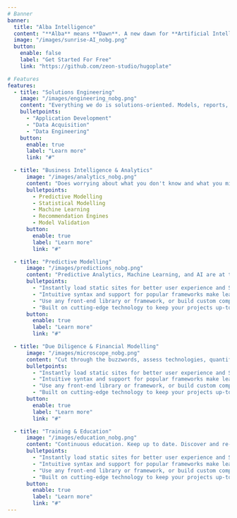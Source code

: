 ```yaml
---
# Banner
banner:
  title: "Alba Intelligence"
  content: "**Alba** means **Dawn**. A new dawn for **Artificial Intelligence**."
  image: "/images/sunrise-AI_nobg.png"
  button:
    enable: false
    label: "Get Started For Free"
    link: "https://github.com/zeon-studio/hugoplate"

# Features
features:
  - title: "Solutions Engineering"
    image: "/images/engineering_nobg.png"
    content: "Everything we do is solutions-oriented. Models, reports, and software we develop are only as powerful as their ability to fit into and be leveraged by your business."
    bulletpoints:
      - "Application Development"
      - "Data Acquisition"
      - "Data Engineering"
    button:
      enable: true
      label: "Learn more"
      link: "#"

  - title: "Business Intelligence & Analytics"
      image: "/images/analytics_nobg.png"
      content: "Does worrying about what you don't know and what you might be missing keep you up at night?"
      bulletpoints:
        - Predictive Modelling
        - Statistical Modelling
        - Machine Learning
        - Recommendation Engines
        - Model Validation
      button:
        enable: true
        label: "Learn more"
        link: "#"

  - title: "Predictive Modelling"
      image: "/images/predictions_nobg.png"
      content: "Predictive Analytics, Machine Learning, and AI are at the forefront of organizational initiatives across just about every industry today."
      bulletpoints:
        - "Instantly load static sites for better user experience and SEO."
        - "Intuitive syntax and support for popular frameworks make learning and using Hugo a breeze."
        - "Use any front-end library or framework, or build custom components, for any project size."
        - "Built on cutting-edge technology to keep your projects up-to-date with the latest web standards."
      button:
        enable: true
        label: "Learn more"
        link: "#"

  - title: "Due Diligence & Financial Modelling"
      image: "/images/microscope_nobg.png"
      content: "Cut through the buzzwords, assess technologies, quantify."
      bulletpoints:
        - "Instantly load static sites for better user experience and SEO."
        - "Intuitive syntax and support for popular frameworks make learning and using Hugo a breeze."
        - "Use any front-end library or framework, or build custom components, for any project size."
        - "Built on cutting-edge technology to keep your projects up-to-date with the latest web standards."
      button:
        enable: true
        label: "Learn more"
        link: "#"

  - title: "Training & Education"
      image: "/images/education_nobg.png"
      content: "Continuous education. Keep up to date. Discover and re-discover. Learn is a lifelong endeavour."
      bulletpoints:
        - "Instantly load static sites for better user experience and SEO."
        - "Intuitive syntax and support for popular frameworks make learning and using Hugo a breeze."
        - "Use any front-end library or framework, or build custom components, for any project size."
        - "Built on cutting-edge technology to keep your projects up-to-date with the latest web standards."
      button:
        enable: true
        label: "Learn more"
        link: "#"
---
```

